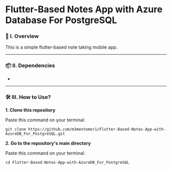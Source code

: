 # Flutter-Based Notes App with Azure Database For PostgreSQL

### 🧐 I. Overview
This is a simple flutter-based note taking mobile app.

----------------------

### 📦 II. Dependencies
- 

----------------------

### 🛠️ III. How to Use? 

**1. Clone this repository**

   Paste this command on your terminal: 
   ```
   git clone https://github.com/m3mentomor1/Flutter-Based-Notes-App-with-AzureDB_For_PostgreSQL.git
   ```

**2. Go to the repository's main directory**
   
   Paste this command on your terminal:
   ```
   cd Flutter-Based-Notes-App-with-AzureDB_For_PostgreSQL
   ```
